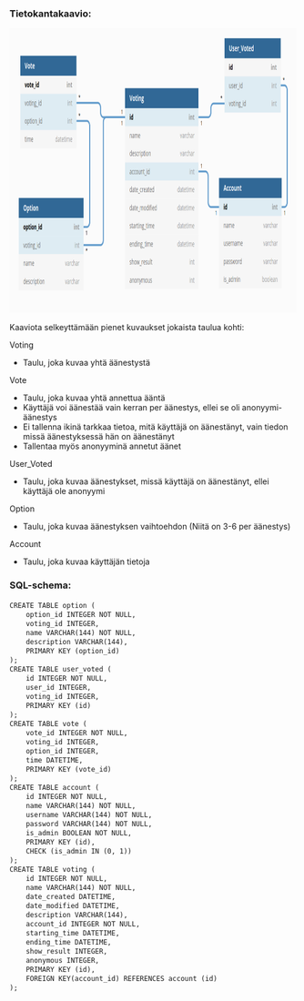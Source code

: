 ### Tietokantakaavio: 


<img src="https://github.com/johannaval/voting_app/blob/master/dokumentaatio/Screenshot%20from%202020-06-16%2013-24-12.png" width="950" height="500">

Kaaviota selkeyttämään pienet kuvaukset jokaista taulua kohti:

Voting
- Taulu, joka kuvaa yhtä äänestystä

Vote
- Taulu, joka kuvaa yhtä annettua ääntä
- Käyttäjä voi äänestää vain kerran per äänestys, ellei se oli anonyymi-äänestys
- Ei tallenna ikinä tarkkaa tietoa, mitä käyttäjä on äänestänyt, vain tiedon missä äänestyksessä hän on äänestänyt
- Tallentaa myös anonyyminä annetut äänet

User_Voted
- Taulu, joka kuvaa äänestykset, missä käyttäjä on äänestänyt, ellei käyttäjä ole anonyymi

Option
- Taulu, joka kuvaa äänestyksen vaihtoehdon (Niitä on 3-6 per äänestys)

Account
- Taulu, joka kuvaa käyttäjän tietoja


### SQL-schema:

```
CREATE TABLE option (
	option_id INTEGER NOT NULL, 
	voting_id INTEGER, 
	name VARCHAR(144) NOT NULL, 
	description VARCHAR(144), 
	PRIMARY KEY (option_id)
);
CREATE TABLE user_voted (
	id INTEGER NOT NULL, 
	user_id INTEGER, 
	voting_id INTEGER, 
	PRIMARY KEY (id)
);
CREATE TABLE vote (
	vote_id INTEGER NOT NULL, 
	voting_id INTEGER, 
	option_id INTEGER, 
	time DATETIME, 
	PRIMARY KEY (vote_id)
);
CREATE TABLE account (
	id INTEGER NOT NULL, 
	name VARCHAR(144) NOT NULL, 
	username VARCHAR(144) NOT NULL, 
	password VARCHAR(144) NOT NULL, 
	is_admin BOOLEAN NOT NULL, 
	PRIMARY KEY (id), 
	CHECK (is_admin IN (0, 1))
);
CREATE TABLE voting (
	id INTEGER NOT NULL, 
	name VARCHAR(144) NOT NULL, 
	date_created DATETIME, 
	date_modified DATETIME, 
	description VARCHAR(144), 
	account_id INTEGER NOT NULL, 
	starting_time DATETIME, 
	ending_time DATETIME, 
	show_result INTEGER, 
	anonymous INTEGER, 
	PRIMARY KEY (id), 
	FOREIGN KEY(account_id) REFERENCES account (id)
);
```
